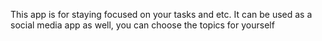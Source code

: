 This app is for staying focused on your tasks and etc.
It can be used as a social media app as well, you can choose the topics for yourself